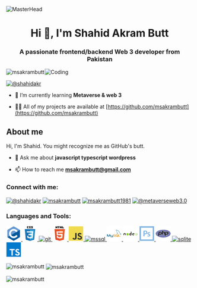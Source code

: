 ![MasterHead](https://dianapps.com/blog/wp-content/uploads/2022/03/Metaverse-banner-1-1536x864.png)
<h1 align="center">Hi 👋, I'm Shahid Akram Butt</h1>
<h3 align="center">A passionate frontend/backend Web 3 developer from Pakistan</h3>
<img align="right" alt="Coding" width="400" src="https://www.hashtrust.in/wp-content/uploads/2022/02/2021-11-1423_19_120000.gif">


<p align="left"> <img src="https://komarev.com/ghpvc/?username=msakrambutt&label=Profile%20views&color=0e75b6&style=flat" alt="msakrambutt" /> </p>

<p align="left"> <a href="https://twitter.com/@shahidakr" target="blank"><img src="https://img.shields.io/twitter/follow/@shahidakr?logo=twitter&style=for-the-badge" alt="@shahidakr" /></a> </p>

- 🌱 I’m currently learning **Metaverse & web 3**

- 👨‍💻 All of my projects are available at [https://github.com/msakrambutt](https://github.com/msakrambutt)
## About me

Hi, I'm Shahid. You might recognize me as GitHub's butt.

- 💬 Ask me about **javascript typescript wordpress**

- 📫 How to reach me **msakrambutt@gmail.com**

<h3 align="left">Connect with me:</h3>
<p align="left">
<a href="https://twitter.com/@shahidakr" target="blank"><img align="center" src="https://raw.githubusercontent.com/rahuldkjain/github-profile-readme-generator/master/src/images/icons/Social/twitter.svg" alt="@shahidakr" height="30" width="40" /></a>
<a href="https://fb.com/msakrambutt" target="blank"><img align="center" src="https://raw.githubusercontent.com/rahuldkjain/github-profile-readme-generator/master/src/images/icons/Social/facebook.svg" alt="msakrambutt" height="30" width="40" /></a>
<a href="https://instagram.com/msakrambutt1981" target="blank"><img align="center" src="https://raw.githubusercontent.com/rahuldkjain/github-profile-readme-generator/master/src/images/icons/Social/instagram.svg" alt="msakrambutt1981" height="30" width="40" /></a>
<a href="https://www.youtube.com/c/@metaverseweb3.0" target="blank"><img align="center" src="https://raw.githubusercontent.com/rahuldkjain/github-profile-readme-generator/master/src/images/icons/Social/youtube.svg" alt="@metaverseweb3.0" height="30" width="40" /></a>
</p>

<h3 align="left">Languages and Tools:</h3>
<p align="left"> <a href="https://www.cprogramming.com/" target="_blank" rel="noreferrer"> <img src="https://raw.githubusercontent.com/devicons/devicon/master/icons/c/c-original.svg" alt="c" width="40" height="40"/> </a> <a href="https://www.w3schools.com/css/" target="_blank" rel="noreferrer"> <img src="https://raw.githubusercontent.com/devicons/devicon/master/icons/css3/css3-original-wordmark.svg" alt="css3" width="40" height="40"/> </a> <a href="https://git-scm.com/" target="_blank" rel="noreferrer"> <img src="https://www.vectorlogo.zone/logos/git-scm/git-scm-icon.svg" alt="git" width="40" height="40"/> </a> <a href="https://www.w3.org/html/" target="_blank" rel="noreferrer"> <img src="https://raw.githubusercontent.com/devicons/devicon/master/icons/html5/html5-original-wordmark.svg" alt="html5" width="40" height="40"/> </a> <a href="https://developer.mozilla.org/en-US/docs/Web/JavaScript" target="_blank" rel="noreferrer"> <img src="https://raw.githubusercontent.com/devicons/devicon/master/icons/javascript/javascript-original.svg" alt="javascript" width="40" height="40"/> </a> <a href="https://www.microsoft.com/en-us/sql-server" target="_blank" rel="noreferrer"> <img src="https://www.svgrepo.com/show/303229/microsoft-sql-server-logo.svg" alt="mssql" width="40" height="40"/> </a> <a href="https://www.mysql.com/" target="_blank" rel="noreferrer"> <img src="https://raw.githubusercontent.com/devicons/devicon/master/icons/mysql/mysql-original-wordmark.svg" alt="mysql" width="40" height="40"/> </a> <a href="https://nodejs.org" target="_blank" rel="noreferrer"> <img src="https://raw.githubusercontent.com/devicons/devicon/master/icons/nodejs/nodejs-original-wordmark.svg" alt="nodejs" width="40" height="40"/> </a> <a href="https://www.photoshop.com/en" target="_blank" rel="noreferrer"> <img src="https://raw.githubusercontent.com/devicons/devicon/master/icons/photoshop/photoshop-line.svg" alt="photoshop" width="40" height="40"/> </a> <a href="https://www.php.net" target="_blank" rel="noreferrer"> <img src="https://raw.githubusercontent.com/devicons/devicon/master/icons/php/php-original.svg" alt="php" width="40" height="40"/> </a> <a href="https://www.sqlite.org/" target="_blank" rel="noreferrer"> <img src="https://www.vectorlogo.zone/logos/sqlite/sqlite-icon.svg" alt="sqlite" width="40" height="40"/> </a> <a href="https://www.typescriptlang.org/" target="_blank" rel="noreferrer"> <img src="https://raw.githubusercontent.com/devicons/devicon/master/icons/typescript/typescript-original.svg" alt="typescript" width="40" height="40"/> </a> </p>

<p><img align="left" src="https://github-readme-stats.vercel.app/api/top-langs?username=msakrambutt&show_icons=true&locale=en&layout=compact" alt="msakrambutt" /></p>

<p>&nbsp;<img align="center" src="https://github-readme-stats.vercel.app/api?username=msakrambutt&show_icons=true&locale=en" alt="msakrambutt" /></p>

<p><img align="center" src="https://github-readme-streak-stats.herokuapp.com/?user=msakrambutt&" alt="msakrambutt" /></p>

